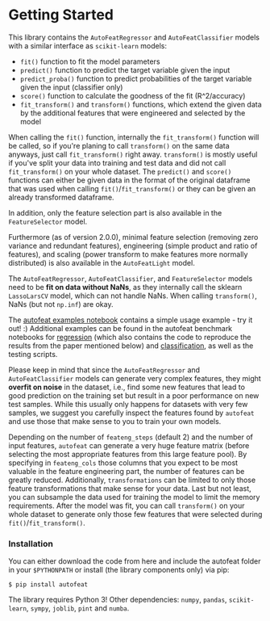 # Getting Started

This library contains the `AutoFeatRegressor` and `AutoFeatClassifier` models with a similar interface as `scikit-learn` models:

- `fit()` function to fit the model parameters
- `predict()` function to predict the target variable given the input
- `predict_proba()` function to predict probabilities of the target variable given the input (classifier only)
- `score()` function to calculate the goodness of the fit (R^2/accuracy)
- `fit_transform()` and `transform()` functions, which extend the given data by the additional features that were engineered and selected by the model

When calling the `fit()` function, internally the `fit_transform()` function will be called, so if you're planing to call `transform()` on the same data anyways, just call `fit_transform()` right away. `transform()` is mostly useful if you've split your data into training and test data and did not call `fit_transform()` on your whole dataset. The `predict()` and `score()` functions can either be given data in the format of the original dataframe that was used when calling `fit()`/`fit_transform()` or they can be given an already transformed dataframe.

In addition, only the feature selection part is also available in the `FeatureSelector` model.

Furthermore (as of version 2.0.0), minimal feature selection (removing zero variance and redundant features), engineering (simple product and ratio of features), and scaling (power transform to make features more normally distributed) is also available in the `AutoFeatLight` model.

The `AutoFeatRegressor`, `AutoFeatClassifier`, and `FeatureSelector` models need to be **fit on data without NaNs**, as they internally call the sklearn `LassoLarsCV` model, which can not handle NaNs. When calling `transform()`, NaNs (but not `np.inf`) are okay.

The [autofeat examples notebook](https://github.com/cod3licious/autofeat/blob/main/notebooks/autofeat_examples.ipynb) contains a simple usage example - try it out! :) Additional examples can be found in the autofeat benchmark notebooks for [regression](https://github.com/cod3licious/autofeat/blob/main/notebooks/autofeat_benchmark_regression.ipynb) (which also contains the code to reproduce the results from the paper mentioned below) and [classification](https://github.com/cod3licious/autofeat/blob/main/notebooks/autofeat_benchmark_classification.ipynb), as well as the testing scripts.

Please keep in mind that since the `AutoFeatRegressor` and `AutoFeatClassifier` models can generate very complex features, they might **overfit on noise** in the dataset, i.e., find some new features that lead to good prediction on the training set but result in a poor performance on new test samples. While this usually only happens for datasets with very few samples, we suggest you carefully inspect the features found by `autofeat` and use those that make sense to you to train your own models.

Depending on the number of `feateng_steps` (default 2) and the number of input features, `autofeat` can generate a very huge feature matrix (before selecting the most appropriate features from this large feature pool). By specifying in `feateng_cols` those columns that you expect to be most valuable in the feature engineering part, the number of features can be greatly reduced. Additionally, `transformations` can be limited to only those feature transformations that make sense for your data. Last but not least, you can subsample the data used for training the model to limit the memory requirements. After the model was fit, you can call `transform()` on your whole dataset to generate only those few features that were selected during `fit()`/`fit_transform()`.


### Installation
You can either download the code from here and include the autofeat folder in your `$PYTHONPATH` or install (the library components only) via pip:

    $ pip install autofeat

The library requires Python 3! Other dependencies: `numpy`, `pandas`, `scikit-learn`, `sympy`, `joblib`, `pint` and `numba`.

